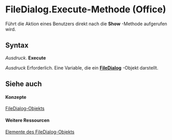 
# FileDialog.Execute-Methode (Office)

Führt die Aktion eines Benutzers direkt nach die  **Show** -Methode aufgerufen wird.


## Syntax

 _Ausdruck_. **Execute**

 _Ausdruck_ Erforderlich. Eine Variable, die ein **[FileDialog](71a030f2-3b02-21e1-c156-0514ff5eddb7.md)** -Objekt darstellt.


## Siehe auch


#### Konzepte


[FileDialog-Objekts](71a030f2-3b02-21e1-c156-0514ff5eddb7.md)
#### Weitere Ressourcen


[Elemente des FileDialog-Objekts](http://msdn.microsoft.com/library/b6b7e87e-9420-0649-2feb-6d8f36bb53bc%28Office.15%29.aspx)